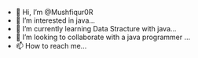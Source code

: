 - 👋 Hi, I’m @Mushfiqur0R
- 👀 I’m interested in java...
- 🌱 I’m currently learning Data Stracture with java...
- 💞️ I’m looking to collaborate with a java programmer  ...
- 📫 How to reach me...

<!---
Mushfiqur0R/Mushfiqur0R is a Java Coder✨ no speciality ✨ repository because its `README.md` (this file) appears on your GitHub profile.
You can click the Preview link to take a look at your changes.
--->
